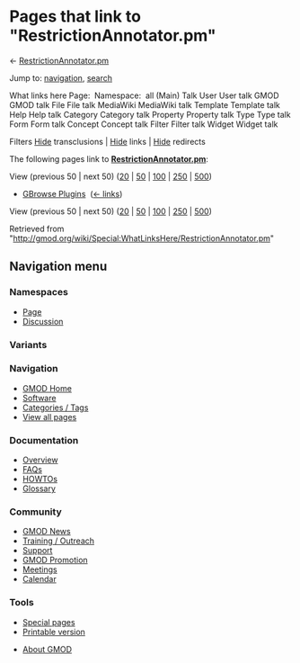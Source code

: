 <div id="mw-page-base" class="noprint">

</div>

<div id="mw-head-base" class="noprint">

</div>

<div id="content" class="mw-body" role="main">

<span id="top"></span>

<div id="mw-js-message" style="display:none;">

</div>



# <span dir="auto">Pages that link to "RestrictionAnnotator.pm"</span>

<div id="bodyContent">

<div id="contentSub">

←
[RestrictionAnnotator.pm](/wiki/RestrictionAnnotator.pm "RestrictionAnnotator.pm")

</div>

<div id="jump-to-nav" class="mw-jump">

Jump to: [navigation](#mw-navigation), [search](#p-search)

</div>

<div id="mw-content-text">

What links here Page:  Namespace:  all (Main) Talk User User talk GMOD
GMOD talk File File talk MediaWiki MediaWiki talk Template Template talk
Help Help talk Category Category talk Property Property talk Type Type
talk Form Form talk Concept Concept talk Filter Filter talk Widget
Widget talk

Filters
[Hide](/mediawiki/index.php?title=Special:WhatLinksHere/RestrictionAnnotator.pm&hidetrans=1 "Special:WhatLinksHere/RestrictionAnnotator.pm")
transclusions \|
[Hide](/mediawiki/index.php?title=Special:WhatLinksHere/RestrictionAnnotator.pm&hidelinks=1 "Special:WhatLinksHere/RestrictionAnnotator.pm")
links \|
[Hide](/mediawiki/index.php?title=Special:WhatLinksHere/RestrictionAnnotator.pm&hideredirs=1 "Special:WhatLinksHere/RestrictionAnnotator.pm")
redirects

The following pages link to
**[RestrictionAnnotator.pm](/wiki/RestrictionAnnotator.pm "RestrictionAnnotator.pm")**:

View (previous 50 \| next 50)
([20](/mediawiki/index.php?title=Special:WhatLinksHere/RestrictionAnnotator.pm&limit=20 "Special:WhatLinksHere/RestrictionAnnotator.pm")
\|
[50](/mediawiki/index.php?title=Special:WhatLinksHere/RestrictionAnnotator.pm&limit=50 "Special:WhatLinksHere/RestrictionAnnotator.pm")
\|
[100](/mediawiki/index.php?title=Special:WhatLinksHere/RestrictionAnnotator.pm&limit=100 "Special:WhatLinksHere/RestrictionAnnotator.pm")
\|
[250](/mediawiki/index.php?title=Special:WhatLinksHere/RestrictionAnnotator.pm&limit=250 "Special:WhatLinksHere/RestrictionAnnotator.pm")
\|
[500](/mediawiki/index.php?title=Special:WhatLinksHere/RestrictionAnnotator.pm&limit=500 "Special:WhatLinksHere/RestrictionAnnotator.pm"))

- [GBrowse Plugins](/wiki/GBrowse_Plugins "GBrowse Plugins") ‎
  <span class="mw-whatlinkshere-tools">([←
  links](/mediawiki/index.php?title=Special:WhatLinksHere&target=GBrowse+Plugins "Special:WhatLinksHere"))</span>

View (previous 50 \| next 50)
([20](/mediawiki/index.php?title=Special:WhatLinksHere/RestrictionAnnotator.pm&limit=20 "Special:WhatLinksHere/RestrictionAnnotator.pm")
\|
[50](/mediawiki/index.php?title=Special:WhatLinksHere/RestrictionAnnotator.pm&limit=50 "Special:WhatLinksHere/RestrictionAnnotator.pm")
\|
[100](/mediawiki/index.php?title=Special:WhatLinksHere/RestrictionAnnotator.pm&limit=100 "Special:WhatLinksHere/RestrictionAnnotator.pm")
\|
[250](/mediawiki/index.php?title=Special:WhatLinksHere/RestrictionAnnotator.pm&limit=250 "Special:WhatLinksHere/RestrictionAnnotator.pm")
\|
[500](/mediawiki/index.php?title=Special:WhatLinksHere/RestrictionAnnotator.pm&limit=500 "Special:WhatLinksHere/RestrictionAnnotator.pm"))

</div>

<div class="printfooter">

Retrieved from
"<http://gmod.org/wiki/Special:WhatLinksHere/RestrictionAnnotator.pm>"

</div>

<div id="catlinks" class="catlinks catlinks-allhidden">

</div>

<div class="visualClear">

</div>

</div>

</div>

<div id="mw-navigation">

## Navigation menu

<div id="mw-head">



<div id="left-navigation">

<div id="p-namespaces" class="vectorTabs" role="navigation"
aria-labelledby="p-namespaces-label">

### Namespaces

- <span id="ca-nstab-main"><a href="/wiki/RestrictionAnnotator.pm" accesskey="c"
  title="View the content page [c]">Page</a></span>
- <span id="ca-talk"><a
  href="/mediawiki/index.php?title=Talk:RestrictionAnnotator.pm&amp;action=edit&amp;redlink=1"
  accesskey="t"
  title="Discussion about the content page [t]">Discussion</a></span>

</div>

<div id="p-variants" class="vectorMenu emptyPortlet" role="navigation"
aria-labelledby="p-variants-label">

### 

### Variants[](#)

<div class="menu">

</div>

</div>

</div>

<div id="right-navigation">





</div>



</div>

</div>

</div>

<div id="mw-panel">

<div id="p-logo" role="banner">

<a href="/wiki/Main_Page"
style="background-image: url(http://gmod.org/images/GMOD-cogs.png);"
title="Visit the main page"></a>

</div>

<div id="p-Navigation" class="portal" role="navigation"
aria-labelledby="p-Navigation-label">

### Navigation

<div class="body">

- <span id="n-GMOD-Home">[GMOD Home](/wiki/Main_Page)</span>
- <span id="n-Software">[Software](/wiki/GMOD_Components)</span>
- <span id="n-Categories-.2F-Tags">[Categories /
  Tags](/wiki/Categories)</span>
- <span id="n-View-all-pages">[View all
  pages](/wiki/Special:AllPages)</span>

</div>

</div>

<div id="p-Documentation" class="portal" role="navigation"
aria-labelledby="p-Documentation-label">

### Documentation

<div class="body">

- <span id="n-Overview">[Overview](/wiki/Overview)</span>
- <span id="n-FAQs">[FAQs](/wiki/Category:FAQ)</span>
- <span id="n-HOWTOs">[HOWTOs](/wiki/Category:HOWTO)</span>
- <span id="n-Glossary">[Glossary](/wiki/Glossary)</span>

</div>

</div>

<div id="p-Community" class="portal" role="navigation"
aria-labelledby="p-Community-label">

### Community

<div class="body">

- <span id="n-GMOD-News">[GMOD News](/wiki/GMOD_News)</span>
- <span id="n-Training-.2F-Outreach">[Training /
  Outreach](/wiki/Training_and_Outreach)</span>
- <span id="n-Support">[Support](/wiki/Support)</span>
- <span id="n-GMOD-Promotion">[GMOD
  Promotion](/wiki/GMOD_Promotion)</span>
- <span id="n-Meetings">[Meetings](/wiki/Meetings)</span>
- <span id="n-Calendar">[Calendar](/wiki/Calendar)</span>

</div>

</div>

<div id="p-tb" class="portal" role="navigation"
aria-labelledby="p-tb-label">

### Tools

<div class="body">

- <span id="t-specialpages"><a href="/wiki/Special:SpecialPages" accesskey="q"
  title="A list of all special pages [q]">Special pages</a></span>
- <span id="t-print"><a
  href="/mediawiki/index.php?title=Special:WhatLinksHere/RestrictionAnnotator.pm&amp;printable=yes"
  rel="alternate" accesskey="p"
  title="Printable version of this page [p]">Printable version</a></span>

</div>

</div>

</div>

</div>

<div id="footer" role="contentinfo">

- <span id="footer-places-about">[About
  GMOD](/wiki/GMOD:About "GMOD:About")</span>

<!-- -->






</div>
